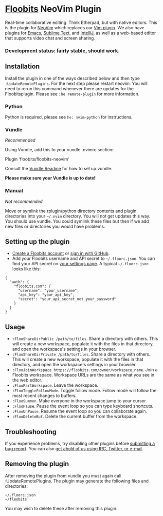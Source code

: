 # [Floobits](https://floobits.com/) NeoVim Plugin

Real-time collaborative editing. Think Etherpad, but with native editors. This is the plugin for [NeoVim](https://github.com/neovim/neovim) which replaces our [Vim plugin](https://github.com/Floobits/floobits-vim). We also have plugins for [Emacs](https://github.com/Floobits/floobits-emacs), [Sublime Text](https://github.com/Floobits/floobits-sublime), and [IntelliJ](https://github.com/Floobits/floobits-intellij), as well as a web-based editor that supports video chat and screen sharing.

### Development status: fairly stable, should work.

## Installation

Install the plugin in one of the ways described below and then type `:UpdateRemotePlugins`. For the next step please restart neovim. You will need to rerun this command whenever there are updates for the Floobitsplugin. Please see `:he remote-plugin` for more information.

### Python

Python is required, please see `he: nvim-python` for instructions.

### Vundle

*Recommended*

Using Vundle, add this to your vundle .nvimrc section:

Plugin 'floobits/floobits-neovim'

Consult the [Vundle Readme](https://github.com/gmarik/Vundle.vim/blob/master/README.md) for how to set up vundle.

**Please make sure your Vundle is up to date!**


### Manual

*Not recommended*

Move or symlink the rplugin/python directory contents and plugin directories into your `~/.nvim` directory. You will not get updates this way. You should use vundle. You could symlink these files but then if we add new files or directories you would have problems.


## Setting up the plugin


* [Create a Floobits account](https://floobits.com/signup) or [sign in with GitHub](https://floobits.com/login/github?next=/dash).
* Add your Floobits username and API secret to `~/.floorc.json`. You can find your API secret on [your settings page](https://floobits.com/dash/settings). A typical `~/.floorc.json` looks like this:

```
{
  "auth": {
    "floobits.com": {
      "username": "your_username",
      "api_key": "your_api_key",
      "secret": "your_api_secret_not_your_password"
    }
  }
}
```


## Usage

* `:FlooShareDirPublic /path/to/files`. Share a directory with others. This will create a new workspace, populate it with the files in that directory, and open the workspace's settings in your browser.
* `:FlooShareDirPrivate /path/to/files`. Share a directory with others. This will create a new workspace, populate it with the files in that directory, and open the workspace's settings in your browser.
* `:FlooJoinWorkspace https://floobits.com/owner/workspace_name`. Join a Floobits workspace. Workspace URLs are the same as what you see in the web editor.
* `:FlooPartWorkspace`. Leave the workspace.
* `:FlooToggleFollowMode`. Toggle follow mode. Follow mode will follow the most recent changes to buffers.
* `:FlooSummon`. Make everyone in the workspace jump to your cursor.
* `:FlooPause`. Pause the event loop so you can type keyboard shortcuts.
* `:FlooUnPause`. Resume the event loop so you can collaborate again.
* `:FlooDeleteBuf`. Delete the current buffer from the workspace.


## Troubleshooting

If you experience problems, try disabling other plugins before [submitting a bug report](https://github.com/Floobits/floobits-vim/issues). You can also [get ahold of us using IRC, Twitter, or e-mail](https://floobits.com/help#support).

## Removing the plugin

After removing the plugin from vundle you must again call :UpdateRemotePlugins. The plugin may generate the following files and directories:

```
~/.floorc.json
~/floobits
```

You may wish to delete these after removing this plugin.

